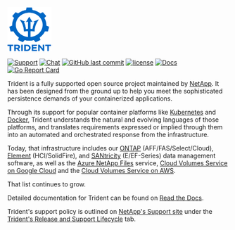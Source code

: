 <img src="logo/trident.png" alt="NetApp Trident" width="100" height="100">

[![Support](https://img.shields.io/badge/support-official-0067C5.svg)](http://mysupport.netapp.com/info/web/ECMLP2619434.html)
[![Chat](https://img.shields.io/badge/chat-slack-4C9689.svg)](http://netapp.io/slack/)
[![GitHub last commit](https://img.shields.io/github/last-commit/netapp/trident.svg)](https://github.com/NetApp/trident/commits)
[![license](https://img.shields.io/github/license/netapp/trident.svg)](LICENSE)
[![Docs](https://readthedocs.org/projects/netapp-trident/badge/?version=latest)](https://netapp-trident.readthedocs.io)
[![Go Report Card](https://goreportcard.com/badge/github.com/netapp/trident)](https://goreportcard.com/report/github.com/netapp/trident)

Trident is a fully supported open source project maintained by [NetApp](https://www.netapp.com). It has been designed from the ground up to help you meet the sophisticated persistence demands of your containerized applications.

Through its support for popular container platforms like [Kubernetes](https://kubernetes.io) and [Docker](https://docker.com), Trident understands the natural and evolving languages of those platforms, and translates requirements expressed or implied through them into an automated and orchestrated response from the infrastructure.

Today, that infrastructure includes our [ONTAP](https://www.netapp.com/us/products/data-management-software/ontap.aspx) (AFF/FAS/Select/Cloud), [Element](https://www.netapp.com/us/products/data-management-software/element-os.aspx) (HCI/SolidFire), and [SANtricity](https://www.netapp.com/us/products/data-management-software/santricity-os.aspx) (E/EF-Series) data management software, as well as the [Azure NetApp Files](https://azure.microsoft.com/en-us/services/netapp/) service, [Cloud Volumes Service on Google Cloud](https://cloud.netapp.com/cloud-volumes-service-for-gcp?utm_source=GitHub&utm_campaign=Trident) and the [Cloud Volumes Service on AWS](https://cloud.netapp.com/cloud-volumes-service-for-aws?utm_source=GitHub&utm_campaign=Trident).

That list continues to grow.

Detailed documentation for Trident can be found on [Read the Docs](https://netapp-trident.readthedocs.io).

Trident's support policy is outlined on [NetApp's Support site](https://mysupport.netapp.com/site/info/version-support)
under the [Trident's Release and Support Lifecycle](https://mysupport.netapp.com/site/info/trident-support) tab.
